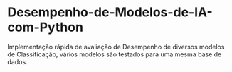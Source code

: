 # Desempenho-de-Modelos-de-IA-com-Python
Implementação rápida de avaliação de Desempenho de diversos modelos de Classificação, vários modelos são testados para uma mesma base de dados.
